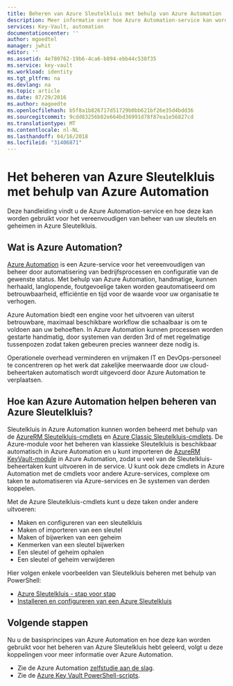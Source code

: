 ```yaml
---
title: Beheren van Azure Sleutelkluis met behulp van Azure Automation | Microsoft Docs
description: Meer informatie over hoe Azure Automation-service kan worden gebruikt voor het beheren van Azure Sleutelkluis.
services: Key-Vault, automation
documentationcenter: ''
author: mgoedtel
manager: jwhit
editor: ''
ms.assetid: 4e780762-19b6-4ca6-b894-ebb44c538f35
ms.service: key-vault
ms.workload: identity
ms.tgt_pltfrm: na
ms.devlang: na
ms.topic: article
ms.date: 07/29/2016
ms.author: magoedte
ms.openlocfilehash: b5f8a1b826717d51729b0bb621bf26e35d4bdd36
ms.sourcegitcommit: 9cdd83256b82e664bd36991d78f87ea1e56827cd
ms.translationtype: MT
ms.contentlocale: nl-NL
ms.lasthandoff: 04/16/2018
ms.locfileid: "31406871"
---
```

# <a name="managing-azure-key-vault-using-azure-automation"></a>Het beheren van Azure Sleutelkluis met behulp van Azure Automation
Deze handleiding vindt u de Azure Automation-service en hoe deze kan worden gebruikt voor het vereenvoudigen van beheer van uw sleutels en geheimen in Azure Sleutelkluis.

## <a name="what-is-azure-automation"></a>Wat is Azure Automation?
[Azure Automation](../automation/automation-intro.md) is een Azure-service voor het vereenvoudigen van beheer door automatisering van bedrijfsprocessen en configuratie van de gewenste status. Met behulp van Azure Automation, handmatige, kunnen herhaald, langlopende, foutgevoelige taken worden geautomatiseerd om betrouwbaarheid, efficiëntie en tijd voor de waarde voor uw organisatie te verhogen.

Azure Automation biedt een engine voor het uitvoeren van uiterst betrouwbare, maximaal beschikbare workflow die schaalbaar is om te voldoen aan uw behoeften. In Azure Automation kunnen processen worden gestarte handmatig, door systemen van derden 3rd of met regelmatige tussenpozen zodat taken gebeuren precies wanneer deze nodig is.

Operationele overhead verminderen en vrijmaken IT en DevOps-personeel te concentreren op het werk dat zakelijke meerwaarde door uw cloud-beheertaken automatisch wordt uitgevoerd door Azure Automation te verplaatsen.

## <a name="how-can-azure-automation-help-manage-azure-key-vault"></a>Hoe kan Azure Automation helpen beheren van Azure Sleutelkluis?
Sleutelkluis in Azure Automation kunnen worden beheerd met behulp van de [AzureRM Sleutelkluis-cmdlets](https://www.powershellgallery.com/packages/AzureRM.KeyVault/1.1.4) en [Azure Classic Sleutelkluis-cmdlets](https://msdn.microsoft.com/library/azure/dn868052.aspx). De Azure-module voor het beheren van klassieke Sleutelkluis is beschikbaar automatisch in Azure Automation en u kunt importeren de [AzureRM KeyVault-module](https://www.powershellgallery.com/packages/AzureRM.KeyVault/1.1.4) in Azure Automation, zodat u veel van de Sleutelkluis-beheertaken kunt uitvoeren in de service. U kunt ook deze cmdlets in Azure Automation met de cmdlets voor andere Azure-services, complexe om taken te automatiseren via Azure-services en 3e systemen van derden koppelen.

Met de Azure Sleutelkluis-cmdlets kunt u deze taken onder andere uitvoeren: 

* Maken en configureren van een sleutelkluis
* Maken of importeren van een sleutel
* Maken of bijwerken van een geheim
* Kenmerken van een sleutel bijwerken
* Een sleutel of geheim ophalen
* Een sleutel of geheim verwijderen

Hier volgen enkele voorbeelden van Sleutelkluis beheren met behulp van PowerShell:  

* [Azure Sleutelkluis - stap voor stap](https://blogs.technet.microsoft.com/kv/2015/06/02/azure-key-vault-step-by-step)
* [Installeren en configureren van een Azure Sleutelkluis](https://www.simple-talk.com/cloud/platform-as-a-service/setting-up-and-configuring-an-azure-key-vault)

## <a name="next-steps"></a>Volgende stappen
Nu u de basisprincipes van Azure Automation en hoe deze kan worden gebruikt voor het beheren van Azure Sleutelkluis hebt geleerd, volgt u deze koppelingen voor meer informatie over Azure Automation.

* Zie de Azure Automation [zelfstudie aan de slag](../automation/automation-first-runbook-graphical.md).
* Zie de [Azure Key Vault PowerShell-scripts](https://gallery.technet.microsoft.com/scriptcenter/site/search?query=azure%20key%20vault&f%5B0%5D.Value=azure%20key%20vault&f%5B0%5D.Type=SearchText&ac=5).

